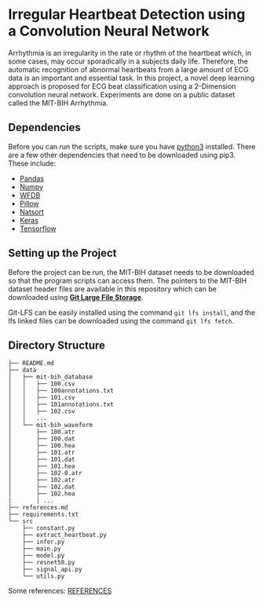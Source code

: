# Irregular Heartbeat Detection using a Convolution Neural Network
Arrhythmia is an irregularity in the rate or rhythm of the heartbeat which, in some cases, may occur sporadically in a subjects daily life. Therefore, the automatic recognition of abnormal heartbeats from a large amount of ECG data is an important and essential task. In this project, a novel deep learning approach is proposed for ECG beat classification using a 2-Dimension convolution neural network.  Experiments are done on a public dataset called the MIT-BIH Arrhythmia.

## Dependencies
Before you can run the scripts, make sure you have [python3](https://www.python.org/downloads/release/python-367/) installed. There are a few other dependencies that need to be downloaded using pip3. These include:
- [Pandas](https://pypi.org/project/pandas/)
- [Numpy](https://pypi.org/project/numpy/)
- [WFDB](https://pypi.org/project/wfdb/)
- [Pillow](https://pypi.org/project/Pillow/)
- [Natsort](https://pypi.org/project/natsort/)
- [Keras](https://pypi.org/project/Keras/)
- [Tensorflow](https://pypi.org/project/tensorflow/)

## Setting up the Project
Before the project can be run, the MIT-BIH dataset needs to be downloaded so that the program scripts can access them. The pointers to the MIT-BIH dataset header files are available in this repository which can be downloaded using [**Git Large File Storage**](https://git-lfs.github.com/).

Git-LFS can be easily installed using the command `git lfs install`, and the lfs linked files can be downloaded using the command `git lfs fetch`.

## Directory Structure
```
├── README.md
├── data
│   ├── mit-bih_database
│   │   ├── 100.csv
│   │   ├── 100annotations.txt
│   │   ├── 101.csv
│   │   ├── 101annotations.txt
│   │   ├── 102.csv
│   │   ...
│   └── mit-bih_waveform
│       ├── 100.atr
│       ├── 100.dat
│       ├── 100.hea
│       ├── 101.atr
│       ├── 101.dat
│       ├── 101.hea
│       ├── 102-0.atr
│       ├── 102.atr
│       ├── 102.dat
│       ├── 102.hea
|       | ...
├── references.md
├── requirements.txt
└── src
    ├── constant.py
    ├── extract_heartbeat.py
    ├── infer.py
    ├── main.py
    ├── model.py
    ├── resnet50.py
    ├── signal_api.py
    └── utils.py
```

Some references: [REFERENCES](./references.md)
